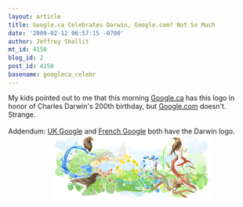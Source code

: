 ```yaml
---
layout: article
title: Google.ca Celebrates Darwin, Google.com? Not So Much
date: '2009-02-12 06:57:15 -0700'
author: Jeffrey Shallit
mt_id: 4150
blog_id: 2
post_id: 4150
basename: googleca_celebr
---
```

My kids pointed out to me that this morning [Google.ca](http://www.google.ca) has this logo in honor of Charles Darwin's 200th birthday, but [Google.com](http://www.google.com) doesn't.  Strange.<br /><br />Addendum:  [UK Google](http://www.google.co.uk) and [French Google](http://www.google.fr) both have the Darwin logo.<img src="/uploads/2009/charlesdarwin_09.gif" alt="charlesdarwin_09.gif" width="320" height="130" style="text-align: center; display: block; margin: 0 auto 20px;" class="mt-image-center" />
